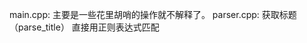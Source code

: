 main.cpp:
主要是一些花里胡哨的操作就不解释了。
parser.cpp:
获取标题（parse_title）
直接用正则表达式匹配<title><\title>然后找中间部分就行了
获取正文(parse_text)
因为观察了几个网页发现正文的内容是夹在>和<之间的（也不知道对不对反正我只能想到这样了……）所以也同样用正则表达式匹配中间的部分然后利用set去掉中间是空格之类的重复无用的部分
获取链接(parse_url)
同爬虫，也是用正则表达式找href和src后面的部分（不过这次没要求去重所以就没去了，毕竟说的是所有嘛。。）

